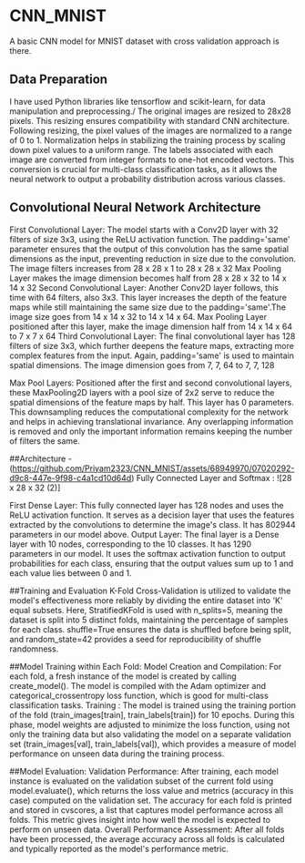 # CNN_MNIST
A basic CNN model for MNIST dataset with cross validation approach is there.

## Data Preparation 
I have used Python libraries like tensorflow and scikit-learn, for data manipulation and preprocessing./
The original images are resized to 28x28 pixels. This resizing ensures compatibility with standard CNN architecture. Following resizing, the pixel values of the images are normalized to a range of 0 to 1. Normalization helps in stabilizing the training process by scaling down pixel values to a uniform range.
The labels associated with each image are converted from integer formats to one-hot encoded vectors. This conversion is crucial for multi-class classification tasks, as it allows the neural network to output a probability distribution across various classes.
## Convolutional Neural Network Architecture

First Convolutional Layer: The model starts with a Conv2D layer with 32 filters of size 3x3, using the ReLU activation function. The padding='same' parameter ensures that the output of this convolution has the same spatial dimensions as the input, preventing reduction in size due to the convolution. The image filters increases from 28 x 28 x 1 to 28 x 28 x 32
Max Pooling Layer makes the image dimension becomes half from 28 x 28 x 32 to 14 x 14 x 32
Second Convolutional Layer: Another Conv2D layer follows, this time with 64 filters, also 3x3. This layer increases the depth of the feature maps while still maintaining the same size due to the padding='same'.The image size goes from 14 x 14 x 32 to 14 x 14 x 64.
Max Pooling Layer positioned after this layer, make the image dimension half from 14 x 14 x 64 to 7 x 7 x 64
Third Convolutional Layer: The final convolutional layer has 128 filters of size 3x3, which further deepens the feature maps, extracting more complex features from the input. Again, padding='same' is used to maintain spatial dimensions. The image dimension goes from 7, 7, 64 to 7, 7, 128

Max Pool Layers: 
Positioned after the first and second convolutional layers, these MaxPooling2D layers with a pool size of 2x2 serve to reduce the spatial dimensions of the feature maps by half. This layer has 0 parameters.
 This downsampling reduces the computational complexity for the network and helps in achieving translational invariance. Any overlapping information is removed and only the important information remains keeping the number of filters the same. 

##Architecture -
(https://github.com/Priyam2323/CNN_MNIST/assets/68949970/07020292-d9c8-447e-9f98-c4a1cd10d64d)
Fully Connected Layer and Softmax : ![28 x 28 x 32 (2)]

First Dense Layer: This fully connected layer has 128 nodes and uses the ReLU activation function. It serves as a decision layer that uses the features extracted by the convolutions to determine the image's class. It has 802944 parameters in our model above.
Output Layer: The final layer is a Dense layer with 10 nodes, corresponding to the 10 classes. It has 1290 parameters in our model. It uses the softmax activation function to output probabilities for each class, ensuring that the output values sum up to 1 and each value lies between 0 and 1.


##Training and Evaluation
K-Fold Cross-Validation is utilized to validate the model's effectiveness more reliably by dividing the entire dataset into 'K' equal subsets. Here, StratifiedKFold is used with n_splits=5, meaning the dataset is split into 5 distinct folds, maintaining the percentage of samples for each class.
shuffle=True ensures the data is shuffled before being split, and random_state=42 provides a seed for reproducibility of shuffle randomness.


##Model Training within Each Fold:
Model Creation and Compilation: For each fold, a fresh instance of the model is created by calling create_model(). The model is compiled with the Adam optimizer and categorical_crossentropy loss function, which is good for multi-class classification tasks.
Training : The model is trained using the training portion of the fold (train_images[train], train_labels[train]) for 10 epochs. During this phase, model weights are adjusted to minimize the loss function, using not only the training data but also validating the model on a separate validation set (train_images[val], train_labels[val]), which provides a measure of model performance on unseen data during the training process.


##Model Evaluation:
Validation Performance: After training, each model instance is evaluated on the validation subset of the current fold using model.evaluate(), which returns the loss value and metrics (accuracy in this case) computed on the validation set.
The accuracy for each fold is printed and stored in cvscores, a list that captures model performance across all folds. This metric gives insight into how well the model is expected to perform on unseen data.
Overall Performance Assessment:
After all folds have been processed, the average accuracy across all folds is calculated and typically reported as the model's performance metric. 


